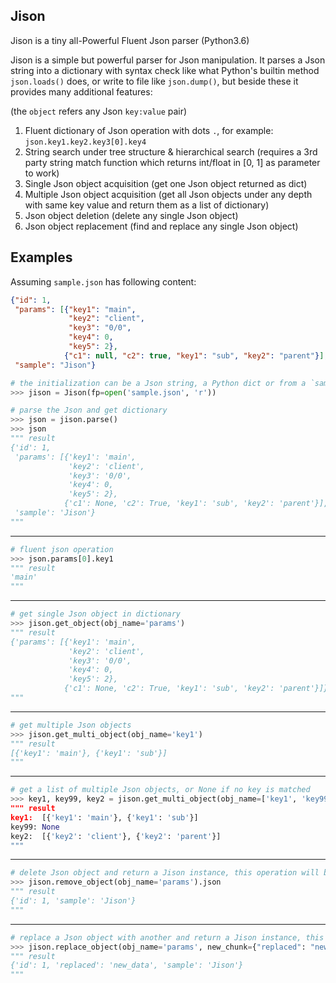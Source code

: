## Jison
Jison is a tiny all-Powerful Fluent Json parser (Python3.6)

Jison is a simple but powerful parser for Json manipulation. It parses a Json string into a dictionary with syntax check like what Python's builtin method `json.loads()` does, or write to file like `json.dump()`, but beside these it provides many additional features:

(the `object` refers any Json `key:value` pair)
1. Fluent dictionary of Json operation with dots `.`, for example: `json.key1.key2.key3[0].key4`
2. String search under tree structure & hierarchical search
   (requires a 3rd party string match function which returns int/float in [0, 1] as parameter to work)
3. Single Json object acquisition
   (get one Json object returned as dict)
4. Multiple Json object acquisition
   (get all Json objects under any depth with same key value and return them as a list of dictionary)
5. Json object deletion
   (delete any single Json object)
6. Json object replacement
   (find and replace any single Json object)

## Examples
Assuming `sample.json` has following content:
```json
{"id": 1,
 "params": [{"key1": "main",
             "key2": "client",
             "key3": "0/0",
             "key4": 0,
             "key5": 2},
            {"c1": null, "c2": true, "key1": "sub", "key2": "parent"}],
 "sample": "Jison"}
```

```python
# the initialization can be a Json string, a Python dict or from a `sample` + `.json` file
>>> jison = Jison(fp=open('sample.json', 'r'))
```

```python
# parse the Json and get dictionary
>>> json = jison.parse()
>>> json
""" result
{'id': 1,
 'params': [{'key1': 'main',
             'key2': 'client',
             'key3': '0/0',
             'key4': 0,
             'key5': 2},
            {'c1': None, 'c2': True, 'key1': 'sub', 'key2': 'parent'}],
 'sample': 'Jison'}
"""
```
---
```python
# fluent json operation
>>> json.params[0].key1
""" result
'main'
"""
```
---
```python
# get single Json object in dictionary
>>> jison.get_object(obj_name='params')
""" result
{'params': [{'key1': 'main',
             'key2': 'client',
             'key3': '0/0',
             'key4': 0,
             'key5': 2},
            {'c1': None, 'c2': True, 'key1': 'sub', 'key2': 'parent'}]}
"""
```
---
```python
# get multiple Json objects
>>> jison.get_multi_object(obj_name='key1')
""" result
[{'key1': 'main'}, {'key1': 'sub'}]
"""
```
---
```python
# get a list of multiple Json objects, or None if no key is matched
>>> key1, key99, key2 = jison.get_multi_object(obj_name=['key1', 'key99, 'key2'])
""" result
key1:  [{'key1': 'main'}, {'key1': 'sub'}]
key99: None
key2:  [{'key2': 'client'}, {'key2': 'parent'}]
"""
```
---
```python
# delete Json object and return a Jison instance, this operation will be written to file which the Json is loaded from
>>> jison.remove_object(obj_name='params').json
""" result
{'id': 1, 'sample': 'Jison'}
"""
```
---
```python
# replace a Json object with another and return a Jison instance, this operation will be written to file which the Json is loaded from
>>> jison.replace_object(obj_name='params', new_chunk={"replaced": "new_data"}).json
""" result
{'id': 1, 'replaced': 'new_data', 'sample': 'Jison'}
"""
```
